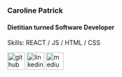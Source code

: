 ### Caroline Patrick
#### Dietitian turned Software Developer

Skills: REACT / JS / HTML / CSS

[<img src='https://cdn.jsdelivr.net/npm/simple-icons@3.0.1/icons/github.svg' alt='github' height='40'>](https://github.com/Caroline-Patrick)  [<img src='https://cdn.jsdelivr.net/npm/simple-icons@3.0.1/icons/linkedin.svg' alt='linkedin' height='40'>](https://www.linkedin.com/in/carolinerd/)  [<img src='https://cdn.jsdelivr.net/npm/simple-icons@3.0.1/icons/medium.svg' alt='medium' height='40'>](https://medium.com/@carolinespatrick)   
